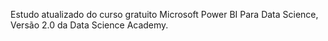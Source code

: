 Estudo atualizado do curso gratuito Microsoft Power BI Para Data Science, Versão 2.0 da Data Science Academy.
